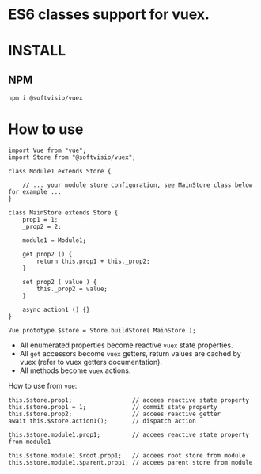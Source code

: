 # ES6 classes support for vuex.

# INSTALL

## NPM

```
npm i @softvisio/vuex
```

# How to use

```
import Vue from "vue";
import Store from "@softvisio/vuex";

class Module1 extends Store {

    // ... your module store configuration, see MainStore class below for example ...
}

class MainStore extends Store {
    prop1 = 1;
    _prop2 = 2;

    module1 = Module1;

    get prop2 () {
        return this.prop1 + this._prop2;
    }

    set prop2 ( value ) {
        this._prop2 = value;
    }

    async action1 () {}
}

Vue.prototype.$store = Store.buildStore( MainStore );
```

-   All enumerated properties become reactive `vuex` state properties.
-   All `get` accessors become `vuex` getters, return values are cached by vuex (refer to vuex getters documentation).
-   All methods become `vuex` actions.

How to use from `vue`:

```
this.$store.prop1;                 // accees reactive state property
this.$store.prop1 = 1;             // commit state property
this.$store.prop2;                 // accees reactive getter
await this.$store.action1();       // dispatch action

this.$store.module1.prop1;         // accees reactive state property from module1

this.$store.module1.$root.prop1;   // accees root store from module
this.$store.module1.$parent.prop1; // accees parent store from module
```
